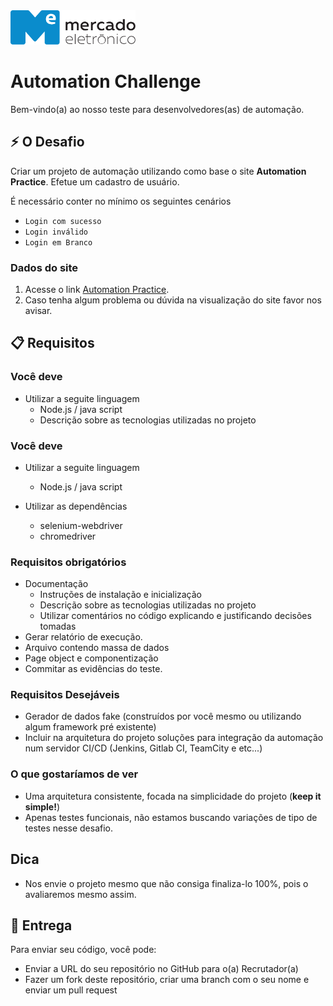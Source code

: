 <img src="me.svg" width="200" alt="ME">

# Automation Challenge

Bem-vindo(a) ao nosso teste para desenvolvedores(as) de automação.

## :zap: O Desafio
Criar um projeto de automação utilizando como base o site **Automation Practice**.
Efetue um cadastro de usuário.

É necessário conter no mínimo os seguintes cenários

* `Login com sucesso`
* `Login inválido`
* `Login em Branco`

### Dados do site

1. Acesse o link [Automation Practice](http://automationpractice.com/index.php).
2. Caso tenha algum problema ou dúvida na visualização do site favor nos avisar.

## :clipboard: Requisitos

### Você deve
* Utilizar a seguite linguagem
    * Node.js / java script
    * Descrição sobre as tecnologias utilizadas no projeto

### Você deve
* Utilizar a seguite linguagem
    * Node.js / java script

* Utilizar as dependências
    * selenium-webdriver
    * chromedriver

### Requisitos obrigatórios
* Documentação
    * Instruções de instalação e inicialização
    * Descrição sobre as tecnologias utilizadas no projeto
    * Utilizar comentários no código explicando e justificando decisões tomadas
* Gerar relatório de execução.
* Arquivo contendo massa de dados
* Page object e componentização
* Commitar as evidências do teste.

### Requisitos Desejáveis
* Gerador de dados fake (construídos por você mesmo ou utilizando algum framework pré existente)
* Incluir na arquitetura do projeto soluções para integração da automação num servidor CI/CD (Jenkins, Gitlab CI, TeamCity e etc...)

### O que gostaríamos de ver
* Uma arquitetura consistente, focada na simplicidade do projeto (**keep it simple!**)
* Apenas testes funcionais, não estamos buscando variações de tipo de testes nesse desafio.

## Dica
* Nos envie o projeto mesmo que não consiga finaliza-lo 100%, pois o avaliaremos mesmo assim.

## :rocket: Entrega
Para enviar seu código, você pode:

* Enviar a URL do seu repositório no GitHub para o(a) Recrutador(a)
* Fazer um fork deste repositório, criar uma branch com o seu nome e enviar um pull request
